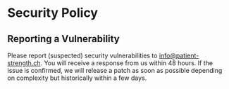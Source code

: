 # Security Policy

## Reporting a Vulnerability
Please report (suspected) security vulnerabilities to info@patient-strength.ch. You will receive a response from us within 48 hours. If the issue is confirmed, we will release a patch as soon as possible depending on complexity but historically within a few days.
